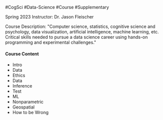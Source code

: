 #CogSci #Data-Science  #Course #Supplementary

Spring 2023
Instructor: Dr. Jason Fleischer

Course Description: 
"Computer science, statistics, cognitive science and psychology, data visualization, artificial intelligence, machine learning, etc. Critical skills needed to pursue a data science career using hands-on programming and experimental challenges."

#### Course Content
- Intro
- Data
- Ethics
- Data
- Inference
- Test
- ML
- Nonparametric
- Geospatial
- How to be Wrong